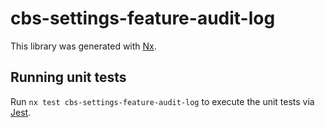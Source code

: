 # cbs-settings-feature-audit-log

This library was generated with [Nx](https://nx.dev).

## Running unit tests

Run `nx test cbs-settings-feature-audit-log` to execute the unit tests via [Jest](https://jestjs.io).
